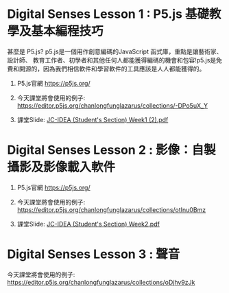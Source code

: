 # Digital Senses Lesson 1 : P5.js 基礎教學及基本編程技巧


甚麼是 P5.js?
p5.js是一個用作創意編碼的JavaScript 函式庫，重點是讓藝術家、設計師、 教育工作者、初學者和其他任何人都能獲得編碼的機會和包容!p5.js是免費和開源的，因為我們相信軟件和學習軟件的工具應該是人人都能獲得的。

1. P5.js官網
https://p5js.org/

2. 今天課堂將會使用的例子:
https://editor.p5js.org/chanlongfunglazarus/collections/-DPo5uX_Y

3. 課堂Slide:
[JC-IDEA (Student's Section) Week1 (2).pdf](https://github.com/JC-Project-IDEA/Digital-Senses-Lesson-1/files/10845941/JC-IDEA.Student.s.Section.Week1.2.pdf)

# Digital Senses Lesson 2 : 影像：自製攝影及影像載入軟件


1. P5.js官網
https://p5js.org/

2. 今天課堂將會使用的例子:
https://editor.p5js.org/chanlongfunglazarus/collections/otInu0Bmz

3. 課堂Slide:
[JC-IDEA (Student's Section) Week2.pdf](https://github.com/JC-Project-IDEA/Digital-Senses-Lesson-2/blob/main/JC-IDEA%20(Student's%20Section)%20Week2.pdf)

# Digital Senses Lesson 3 : 聲音

今天課堂將會使用的例子:
https://editor.p5js.org/chanlongfunglazarus/collections/oDjhv9zJk
